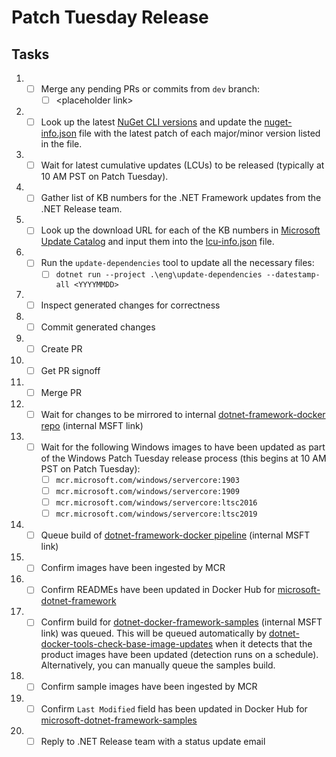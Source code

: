 # Patch Tuesday Release

## Tasks

1. - [ ] Merge any pending PRs or commits from `dev` branch:
      - [ ] &lt;placeholder link&gt;
1. - [ ] Look up the latest [NuGet CLI versions](https://www.nuget.org/downloads) and update the [nuget-info.json](https://github.com/microsoft/dotnet-framework-docker/blob/master/eng/nuget-info.json) file with the latest patch of each major/minor version listed in the file.
1. - [ ] Wait for latest cumulative updates (LCUs) to be released (typically at 10 AM PST on Patch Tuesday).
1. - [ ] Gather list of KB numbers for the .NET Framework updates from the .NET Release team.
1. - [ ] Look up the download URL for each of the KB numbers in [Microsoft Update Catalog](https://www.catalog.update.microsoft.com/) and input them into the [lcu-info.json](https://github.com/microsoft/dotnet-framework-docker/blob/master/eng/lcu-info.json) file.
1. - [ ] Run the `update-dependencies` tool to update all the necessary files:
      - [ ] `dotnet run --project .\eng\update-dependencies --datestamp-all <YYYYMMDD>`
1. - [ ] Inspect generated changes for correctness
1. - [ ] Commit generated changes
1. - [ ] Create PR
1. - [ ] Get PR signoff
1. - [ ] Merge PR
1. - [ ] Wait for changes to be mirrored to internal [dotnet-framework-docker repo](https://dev.azure.com/dnceng/internal/_git/Microsoft-dotnet-framework-docker) (internal MSFT link)
1. - [ ] Wait for the following Windows images to have been updated as part of the Windows Patch Tuesday release process (this begins at 10 AM PST on Patch Tuesday):
      - [ ] `mcr.microsoft.com/windows/servercore:1903`
      - [ ] `mcr.microsoft.com/windows/servercore:1909`
      - [ ] `mcr.microsoft.com/windows/servercore:ltsc2016`
      - [ ] `mcr.microsoft.com/windows/servercore:ltsc2019`
1. - [ ] Queue build of [dotnet-framework-docker pipeline](https://dev.azure.com/dnceng/internal/_build?definitionId=372) (internal MSFT link)
1. - [ ] Confirm images have been ingested by MCR
1. - [ ] Confirm READMEs have been updated in Docker Hub for [microsoft-dotnet-framework](https://hub.docker.com/_/microsoft-dotnet-framework)
1. - [ ] Confirm build for [dotnet-docker-framework-samples](https://dev.azure.com/dnceng/internal/_build?definitionId=374) (internal MSFT link) was queued. This will be queued automatically by [dotnet-docker-tools-check-base-image-updates](https://dev.azure.com/dnceng/internal/_build?definitionId=536) when it detects that the product images have been updated (detection runs on a schedule). Alternatively, you can manually queue the samples build.
1. - [ ] Confirm sample images have been ingested by MCR
1. - [ ] Confirm `Last Modified` field has been updated in Docker Hub for [microsoft-dotnet-framework-samples](https://hub.docker.com/_/microsoft-dotnet-framework-samples/)
1. - [ ] Reply to .NET Release team with a status update email
